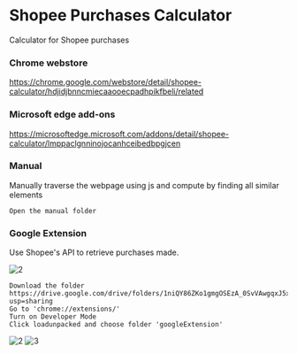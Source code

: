 # Shopee Purchases Calculator

Calculator for Shopee purchases

### Chrome webstore 
https://chrome.google.com/webstore/detail/shopee-calculator/hdjidjbnncmiecaaooecpadhpikfbeli/related

### Microsoft edge add-ons
https://microsoftedge.microsoft.com/addons/detail/shopee-calculator/lmppaclgnninojocanhceibedbpgjcen

### Manual
Manually traverse the webpage using js and compute by finding all similar elements

	Open the manual folder

### Google Extension
Use Shopee's API to retrieve purchases made.

![2](https://user-images.githubusercontent.com/47263311/167608462-0253094a-07d3-43bc-9893-d02d5838245b.jpg)

	Download the folder https://drive.google.com/drive/folders/1niQY86ZKo1gmgOSEzA_0SvVAwgqxJ5xj?usp=sharing
	Go to 'chrome://extensions/'
	Turn on Developer Mode
	Click loadunpacked and choose folder 'googleExtension'
	
![2](https://user-images.githubusercontent.com/47263311/167609062-f14d6af1-8700-452d-99fe-9a74566d916c.PNG)
![3](https://user-images.githubusercontent.com/47263311/167609069-1bf45279-b0e6-4b29-99c2-7dc5a62f17fd.PNG)
